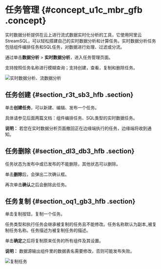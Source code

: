 # 任务管理 {#concept_u1c_mbr_gfb .concept}

实时数据分析提供在云上进行流式数据实时化分析的工具，它使用阿里云StreamSQL，可以轻松搭建自己的实时数据分析和计算任务。实时数据分析任务包括组件编排任务和SQL任务，对数据进行处理、过滤或分流。

通过单击**数据分析** \> **实时数据分析**，进入任务管理页面。

支持按照任务名称进行模糊查询；支持创建，查看，复制和删除任务。

![实时数据分析、流数据分析](http://static-aliyun-doc.oss-cn-hangzhou.aliyuncs.com/assets/img/155544/156681429943755_zh-CN.png)

## 任务创建 {#section_r3t_sb3_hfb .section}

单击**创建任务**，可以新建、编辑、发布一个任务。

具体请参见后面两篇文档：组件编排任务、SQL类型的实时数据任务。

**说明：** 若您在实时数据分析页面撤回正在边缘端执行的任务，边缘端将收到通知。

## 任务删除 {#section_dl3_db3_hfb .section}

任务状态为发布中或已发布的不能删除，其他状态可以删除。

单击**删除**后，会弹出二次确认框。

再次单击**确认**之后会删除此任务。

## 任务复制 {#section_oq1_gb3_hfb .section}

单击复制按钮，复制一个任务。

任务类型和执行任务会继承被复制的任务且不能修改。任务名称默认为副本\_被复制任务名称。任务描述为被复制任务的描述。

单击**确定**之后将复制原来任务的所有组件及其设置。

**说明：** 数据源输出组件里的数据表名需要修改，否则可能发布失败。

![复制任务](http://static-aliyun-doc.oss-cn-hangzhou.aliyuncs.com/assets/img/155544/156681429943759_zh-CN.png)

